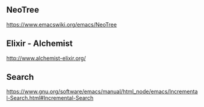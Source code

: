 ## NeoTree

https://www.emacswiki.org/emacs/NeoTree

## Elixir - Alchemist

http://www.alchemist-elixir.org/

## Search

https://www.gnu.org/software/emacs/manual/html_node/emacs/Incremental-Search.html#Incremental-Search
